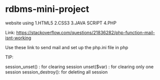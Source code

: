 # rdbms-mini-project
website using 
1.HTML5
2.CSS3
3.JAVA SCRIPT
4.PHP

Link:
https://stackoverflow.com/questions/21836282/php-function-mail-isnt-working

Use these link to send mail and set up the php.ini file in php


TIP:

session_unset()	 : for clearing session
unset($var)		 : for clearing only one session
session_destroy(): for deleting all session 
